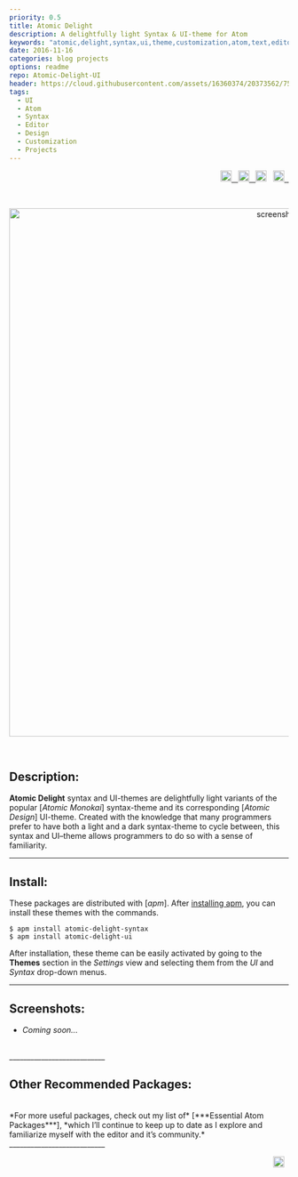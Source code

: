 ```yaml
---
priority: 0.5
title: Atomic Delight
description: A delightfully light Syntax & UI-theme for Atom
keywords: "atomic,delight,syntax,ui,theme,customization,atom,text,editor,monokai,design,light,bright,modern,jekyll,blog,github"
date: 2016-11-16
categories: blog projects
options: readme
repo: Atomic-Delight-UI
header: https://cloud.githubusercontent.com/assets/16360374/20373562/755d85e6-ac27-11e6-933e-ff55e40488c2.png
tags:
  - UI
  - Atom
  - Syntax
  - Editor
  - Design
  - Customization
  - Projects
---
```


<!-- Badges -->
<p align="right">
	<a href="https://atom.io/themes/atomic-delight-syntax">
		<img src="https://img.shields.io/apm/v/atomic-delight-syntax.svg?" height="20" alt="version" title="Version">&nbsp;&nbsp;
	</a>
	<a href="https://opensource.org/licenses/MIT">
		<img src="https://img.shields.io/apm/l/atomic-delight-syntax.svg?" height="20" alt="license" title="License">&nbsp;&nbsp;
	</a>
    <img src="https://img.shields.io/apm/dm/atomic-delight-syntax.svg?maxAge=2592000?" height="20" alt="downloads" title="Downloads">&nbsp;&nbsp;
	<a href="https://atom.io/themes/atomic-delight-syntax">
		<img src="https://badges.frapsoft.com/os/v1/open-source.svg?v=103" height="20" alt="open source" title="Open Source">&nbsp;&nbsp;
	</a>
</p>
<br>
	<p align="center">
    <img src="https://cloud.githubusercontent.com/assets/16360374/20731580/d7ad7bbc-b63f-11e6-8410-a26fd36b4b8e.png" width="950" alt="screenshot" title="Screenshot">
  </p>
<br>

## Description:
  **Atomic Delight** syntax and UI-themes are delightfully light variants of the popular [*Atomic Monokai*] syntax-theme and its corresponding [*Atomic Design*] UI-theme.
  Created with the knowledge that many programmers prefer to have both a light and a dark syntax-theme to cycle between, this syntax and UI&ndash;theme allows programmers to do so with a sense of familiarity.


___________________________

## Install:
  These packages are distributed with [*apm*]. After [installing apm], you can install these themes with the commands.

```shell
$ apm install atomic-delight-syntax
$ apm install atomic-delight-ui
```

  After installation, these theme can be easily activated by going to the **Themes** section in the *Settings* view and selecting them from the *UI* and *Syntax* drop-down menus.
<br>
___________________________

## Screenshots:
  * *Coming soon...*

<br>
___________________________

## Other Recommended Packages:
<br>
  *For more useful packages, check out my list of* [***Essential Atom Packages***], *which I&rsquo;ll continue to keep up to date as I explore and familiarize myself with the editor and it&rsquo;s community.*

<br>
___________________________

<p align="right">
    <span class="badge-paypal"><a href="https://www.paypal.com/cgi-bin/webscr?cmd=_s-xclick&hosted_button_id=E6RKPR34SH6CU" alt="donate" title="Donate">
    <img src="https://img.shields.io/badge/paypal-donate-yellow.svg" height="20" alt="donate" title="Donate"></a></span>&nbsp;&nbsp;
</p>



<!-------------------------------- Links -------------------------------------->

[Atomic Monokai]: https://github.com/tterb/atomic-monokai-syntax
[Atomic Design]: https://github.com/tterb/atomic-design-ui
[packages]: https://github.com/tterb/atomic-delight-ui/wiki/packages
[UI-theme]: https://github.com/tterb/atomic-delight-ui
[apm]: https://atom.io/themes
[installing apm]: https://github.com/atom/apm#installing
